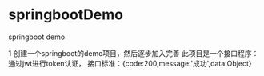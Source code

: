 # springbootDemo
springboot demo

1 创建一个springboot的demo项目，然后逐步加入完善
此项目是一个接口程序：通过jwt进行token认证，
接口标准：{code:200,message:'成功',data:Object}